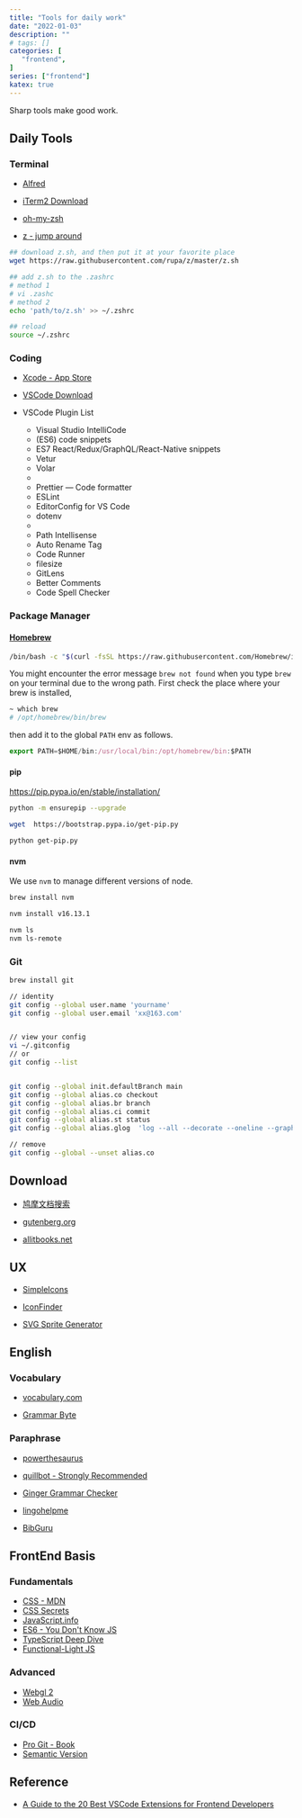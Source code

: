 ```yaml
---
title: "Tools for daily work"
date: "2022-01-03"
description: ""
# tags: []
categories: [
   "frontend",
]
series: ["frontend"]
katex: true
---
```



Sharp tools make good work.


<!--more-->

## Daily Tools



### Terminal

- [Alfred](https://www.alfredapp.com/)

- [iTerm2 Download](https://iterm2.com/index.html)

- [oh-my-zsh](https://github.com/ohmyzsh/ohmyzsh)

- [z - jump around](https://github.com/rupa/z)

```Bash
## download z.sh, and then put it at your favorite place
wget https://raw.githubusercontent.com/rupa/z/master/z.sh

## add z.sh to the .zashrc
# method 1
# vi .zashc
# method 2
echo 'path/to/z.sh' >> ~/.zshrc

## reload 
source ~/.zshrc
```



### Coding

- [Xcode - App Store](https://apps.apple.com/us/app/xcode/id497799835)

- [VSCode Download](https://code.visualstudio.com/download)
- VSCode Plugin List
  - Visual Studio IntelliCode
  - (ES6) code snippets
  - ES7 React/Redux/GraphQL/React-Native snippets
  - Vetur
  - Volar
  - 
  - Prettier — Code formatter
  - ESLint
  - EditorConfig for VS Code
  - dotenv
  - 
  - Path Intellisense
  - Auto Rename Tag
  - Code Runner
  - filesize
  - GitLens
  - Better Comments
  - Code Spell Checker



### Package Manager



#### [Homebrew](https://brew.sh/)



```Bash
/bin/bash -c "$(curl -fsSL https://raw.githubusercontent.com/Homebrew/install/HEAD/install.sh)"
```


You might encounter the error message `brew not found` when you type `brew` on your terminal due to the wrong path. First check the place where your brew is installed,



```bash
~ which brew
# /opt/homebrew/bin/brew
```



then add it to the global `PATH` env as follows.



```JavaScript
export PATH=$HOME/bin:/usr/local/bin:/opt/homebrew/bin:$PATH
```

#### pip

https://pip.pypa.io/en/stable/installation/


```bash
python -m ensurepip --upgrade

wget  https://bootstrap.pypa.io/get-pip.py

python get-pip.py
```


#### nvm



We use `nvm` to manage different versions of node.

```bash
brew install nvm

nvm install v16.13.1

nvm ls
nvm ls-remote
```



### Git

```bash
brew install git

// identity
git config --global user.name 'yourname'
git config --global user.email 'xx@163.com'


// view your config
vi ~/.gitconfig
// or
git config --list


git config --global init.defaultBranch main
git config --global alias.co checkout
git config --global alias.br branch
git config --global alias.ci commit
git config --global alias.st status
git config --global alias.glog  'log --all --decorate --oneline --graph'

// remove
git config --global --unset alias.co
```


## Download

- [鸠摩文档搜索](https://www.jiumodiary.com/)

- [gutenberg.org](https://www.gutenberg.org/)

- [allitbooks.net](https://allitbooks.net/) 


## UX

- [SimpleIcons](https://simpleicons.org/)

- [IconFinder](https://www.iconfinder.com/)

- [SVG Sprite Generator](https://svgsprit.es/)



## English

### Vocabulary

- [vocabulary.com](https://www.vocabulary.com/dictionary/)

- [Grammar Byte](https://chompchomp.com/terms.htm)


### Paraphrase

- [powerthesaurus](https://www.powerthesaurus.org/)

- [quillbot - Strongly Recommended](https://quillbot.com/)

- [Ginger Grammar Checker](https://www.gingersoftware.com/grammarcheck#.XRHyeZMzbOQ)

- [lingohelpme](https://lingohelp.me/)

- [BibGuru](https://app.bibguru.com/p/ef52ca5d-cd2d-41a7-bd90-5f23b0f75651)


## FrontEnd Basis

### Fundamentals

- [CSS - MDN](https://developer.mozilla.org/en-US/docs/Web/CSS)
- [CSS Secrets](https://books.google.com.hk/books?id=nokNCgAAQBAJ&printsec=frontcover#v=onepage&q&f=false)
- [JavaScript.info](https://javascript.info/)
- [ES6 - You Don't Know JS ](https://github.com/getify/You-Dont-Know-JS)
- [TypeScript Deep Dive](https://basarat.gitbook.io/typescript/)
- [Functional-Light JS](https://github.com/getify/Functional-Light-JS)


### Advanced

- [Webgl 2](https://webgl2fundamentals.org/webgl/lessons/)
- [Web Audio](https://webaudioapi.com/book/Web_Audio_API_Boris_Smus_html/toc.html)

### CI/CD

- [Pro Git - Book](https://git-scm.com/book/en/v2)
- [Semantic Version](https://semver.org/)



## Reference

- [A Guide to the 20 Best VSCode Extensions for Frontend Developers](https://javascript.plainenglish.io/a-guide-to-the-20-best-vscode-extensions-for-frontend-developers-f75a5d716091)
